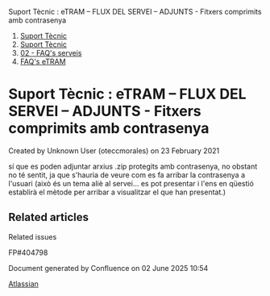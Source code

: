 Suport Tècnic : eTRAM – FLUX DEL SERVEI – ADJUNTS - Fitxers comprimits amb contrasenya  

1.  [Suport Tècnic](index.md)
2.  [Suport Tècnic](13893782.md)
3.  [02 - FAQ's serveis](26313393.md)
4.  [FAQ's eTRAM](28705567.md)

Suport Tècnic : eTRAM – FLUX DEL SERVEI – ADJUNTS - Fitxers comprimits amb contrasenya
======================================================================================

Created by Unknown User (oteccmorales) on 23 February 2021

sí que es poden adjuntar arxius .zip protegits amb contrasenya, no obstant no té sentit, ja que s'hauria de veure com es fa arribar la contrasenya a l'usuari (això és un tema aliè al servei... es pot presentar i l'ens en qüestió establirà el mètode per arribar a visualitzar el que han presentat.)

  

Related articles
----------------

  

Related issues

FP#404798 

Document generated by Confluence on 02 June 2025 10:54

[Atlassian](http://www.atlassian.com/)